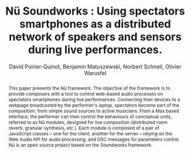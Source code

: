 --- 
  title: "Nü Soundworks : Using spectators smartphones as a distributed network of speakers and sensors during live performances." 
  abstract: "This paper presents the Nü framework. The objective of the framework is to provide composers with a tool to control web-based audio processes on spectators smartphones during live performances. Connecting their devices to a webpage broadcasted by the performer's laptop, spectators become part of the composition: from simple sound sources to active musicians. From a Max based interface, the performer can then control the behaviours of conceptual units, referred to as Nü modules, designed for live composition (distributed room reverb, granular synthesis, etc.). Each module is composed of a pair of JavaScript classes – one for the client, another for the server – relying on the Web Audio API for audio processing, and OSC messages for parameters control. Nü is an open source project based on the Soundworks framework." 
  address: "London" 
  author: "David Poirier-Quinot, Benjamin Matuszewski, Norbert Schnell, Olivier Warusfel" 
  booktitle: "Proceedings of the International Web Audio Conference" 
  editor: "Florian Thalmann, Sebastian Ewert" 
  month: "Proceedings of the International Web Audio Conference"
  pages: "0--5" 
  publisher: "Queen Mary University of London" 
  series: "WAC '17"
  type: "Paper"  
  year: "2017" 
  id: "2017_63" 
  tags: year2017 
  pdflink: /_data/papers/pdf/2017/2017_63.pdf
  ISSN: 2663-5844
---